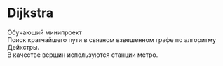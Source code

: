 # Dijkstra
Обучающий минипроект  
Поиск кратчайшего пути в связном взвешенном графе по алгоритму Дейкстры.  
В качестве вершин используются станции метро.  
